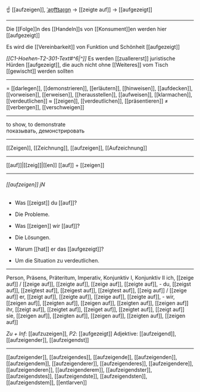 ☝️ [[aufzeigen]], [ˈaʊ̯ft͡saɪ̯ɡn̩](https://youglish.com/pronounce/aufzeigen/german) → [[zeigte auf]] → [[aufgezeigt]]

---
Die [[Folge]]n des [[Handeln]]s von [[Konsument]]en werden hier [[aufgezeigt]]

Es wird die [[Vereinbarkeit]] von Funktion und Schönheit [[aufgezeigt]]

*[[C1-Hoehen-T2-301-Text#^6|^]]* Es werden [[zuallererst]] juristische Hürden [[aufgezeigt]], die auch nicht ohne [[Weiteres]] vom Tisch [[gewischt]] werden sollten

---
= [[darlegen]], [[demonstrieren]], [[erläutern]], [[hinweisen]], [[aufdecken]], [[vorweisen]], [[erweisen]], [[herausstellen]], [[aufweisen]], [[klarmachen]], [[verdeutlichen]]
≈ [[zeigen]], [[verdeutlichen]], [[präsentieren]]
≠ [[verbergen]], [[verschweigen]]

---
to show, to demonstrate  
показывать, демонстрировать

---
[[Zeigen]], [[Zeichnung]], [[aufzeigen]], [[Aufzeichnung]]

---
[[auf]]|[[zeig]]|[[en]]
[[auf]] + [[zeigen]]


---
###### [[aufzeigen]] jN
- Was [[zeigst]] du [[auf]]?
- Die Probleme.

- Was [[zeigen]] wir [[auf]]?
- Die Lösungen.

- Warum [[hat]] er das [[aufgezeigt]]?
- Um die Situation zu verdeutlichen.

---
Person, Präsens, Präteritum, Imperativ, Konjunktiv I, Konjunktiv II
ich, [[zeige auf]] / [[zeige auf]], [[zeigte auf]], [[zeige auf]], [[zeigte auf]], -
du, [[zeigst auf]], [[zeigtest auf]], [[zeigest auf]], [[zeigtest auf]], [[zeig auf]] / [[zeige auf]]
er, [[zeigt auf]], [[zeigte auf]], [[zeige auf]], [[zeigte auf]], -
wir, [[zeigen auf]], [[zeigten auf]], [[zeigen auf]], [[zeigten auf]], [[zeigen auf]]
ihr, [[zeigt auf]], [[zeigtet auf]], [[zeiget auf]], [[zeigtet auf]], [[zeigt auf]]
sie, [[zeigen auf]], [[zeigten auf]], [[zeigen auf]], [[zeigten auf]], [[zeigen auf]]

*Zu + Inf*: [[aufzuzeigen]], *P2*: [[aufgezeigt]]
Adjektive: [[aufzeigend]], [[aufzeigender]], [[aufzeigendst]]

---
[[aufzeigender]], [[aufzeigendes]], [[aufzeigende]], [[aufzeigenden]], [[aufzeigendem]], [[aufzeigenderer]], [[aufzeigenderes]], [[aufzeigendere]], [[aufzeigenderen]], [[aufzeigenderem]], [[aufzeigendster]], [[aufzeigendstes]], [[aufzeigendste]], [[aufzeigendsten]], [[aufzeigendstem]], [[entlarven]]